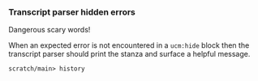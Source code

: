 
### Transcript parser hidden errors

Dangerous scary words!

When an expected error is not encountered in a `ucm:hide` block
then the transcript parser should print the stanza
and surface a helpful message.

```ucm:hide:error
scratch/main> history
```
